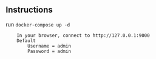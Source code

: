 ## Instructions
run `docker-compose up -d`
```
    In your browser, connect to http://127.0.0.1:9000
    Default
        Username = admin
        Password = admin
```